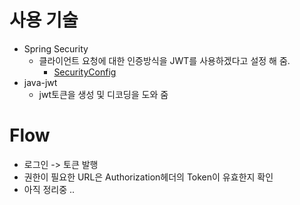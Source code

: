# 사용 기술
- Spring Security
  - 클라이언트 요청에 대한 인증방식을 JWT를 사용하겠다고 설정 해 줌.
    - [SecurityConfig](https://github.com/Pawer0223/study_codes/blob/main/jwt_understand/src/main/java/com/example/jwt_service/config/SecurityConfig.java)
- java-jwt
  - jwt토큰을 생성 및 디코딩을 도와 줌

# Flow
- 로그인 -> 토큰 발행
- 권한이 필요한 URL은 Authorization헤더의 Token이 유효한지 확인
- 아직 정리중 ..
